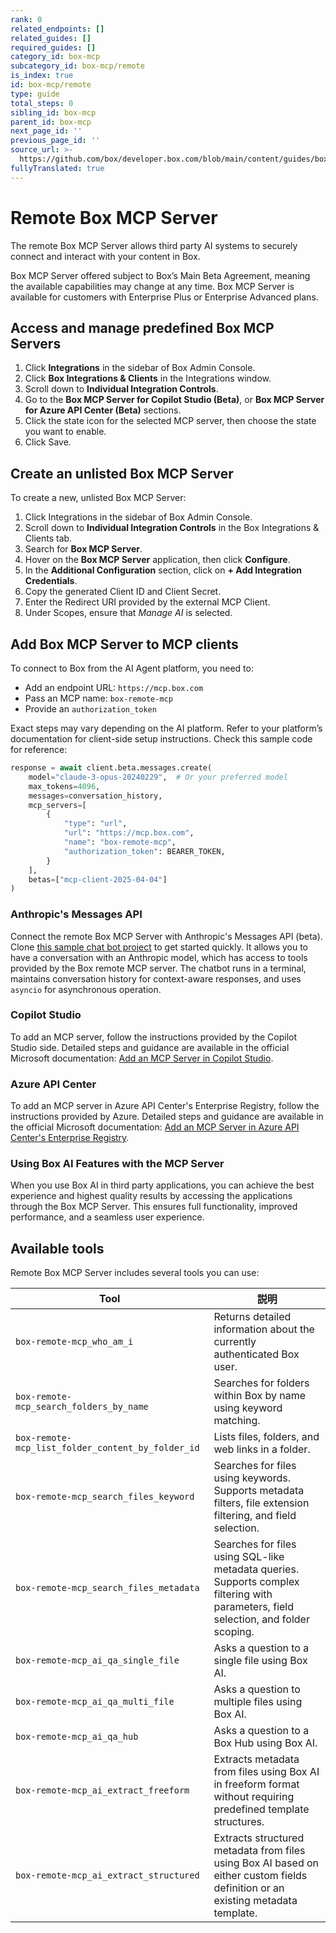 ```yaml
---
rank: 0
related_endpoints: []
related_guides: []
required_guides: []
category_id: box-mcp
subcategory_id: box-mcp/remote
is_index: true
id: box-mcp/remote
type: guide
total_steps: 0
sibling_id: box-mcp
parent_id: box-mcp
next_page_id: ''
previous_page_id: ''
source_url: >-
  https://github.com/box/developer.box.com/blob/main/content/guides/box-mcp/remote/index.md
fullyTranslated: true
---
```

# Remote Box MCP Server

The remote Box MCP Server allows third party AI systems to securely connect and interact with your content in Box.

<Message type="notice">

Box MCP Server offered subject to Box’s Main Beta Agreement, meaning the available capabilities may change at any time. Box MCP Server is available for customers with Enterprise Plus or Enterprise Advanced plans.

</Message>

## Access and manage predefined Box MCP Servers

1. Click **Integrations** in the sidebar of Box Admin Console. 
2. Click **Box Integrations & Clients** in the Integrations window.
3. Scroll down to **Individual Integration Controls**.
4. Go to the **Box MCP Server for Copilot Studio (Beta)**, or **Box MCP Server for Azure API Center (Beta)** sections. 
5. Click the state icon for the selected MCP server, then choose the state you want to enable.
6. Click Save.

## Create an unlisted Box MCP Server

To create a new, unlisted Box MCP Server:

1. Click Integrations in the sidebar of Box Admin Console.
2. Scroll down to **Individual Integration Controls** in the Box Integrations & Clients tab.
3. Search for **Box MCP Server**. 
4. Hover on the **Box MCP Server** application, then click **Configure**.
5. In the **Additional Configuration** section, click on **+ Add Integration Credentials**.
6. Copy the generated Client ID and Client Secret.
7. Enter the Redirect URI provided by the external MCP Client.
8. Under Scopes, ensure that _Manage AI_ is selected.

## Add Box MCP Server to MCP clients

To connect to Box from the AI Agent platform, you need to:

* Add an endpoint URL: `https://mcp.box.com`
* Pass an MCP name: `box-remote-mcp`
* Provide an `authorization_token`

Exact steps may vary depending on the AI platform. Refer to your platform’s documentation for client-side setup instructions. Check this sample code for reference:

```python
response = await client.beta.messages.create(
    model="claude-3-opus-20240229",  # Or your preferred model
    max_tokens=4096,
    messages=conversation_history,
    mcp_servers=[
        {
            "type": "url",
            "url": "https://mcp.box.com",
            "name": "box-remote-mcp",
            "authorization_token": BEARER_TOKEN,
        }
    ],
    betas=["mcp-client-2025-04-04"]
)

```

### Anthropic's Messages API

Connect the remote Box MCP Server with Anthropic's Messages API (beta). Clone [this sample chat bot project](https://github.com/box-community/remote-box-mcp-anthropic) to get started quickly. It allows you to have a conversation with an Anthropic model, which has access to tools provided by the Box remote MCP server. The chatbot runs in a terminal, maintains conversation history for context-aware responses, and uses `asyncio` for asynchronous operation.

### Copilot Studio

To add an MCP server, follow the instructions provided by the Copilot Studio side. Detailed steps and guidance are available in the official Microsoft documentation: [Add an MCP Server in Copilot Studio](https://learn.microsoft.com/en-us/microsoft-copilot-studio/agent-extend-action-mcp#add-tools-from-an-existing-mcp-connector-to-an-agent).

### Azure API Center

To add an MCP server in Azure API Center's Enterprise Registry, follow the instructions provided by Azure. Detailed steps and guidance are available in the official Microsoft documentation: [Add an MCP Server in Azure API Center's Enterprise Registry](https://learn.microsoft.com/en-us/azure/api-center/register-discover-mcp-server).

### Using Box AI Features with the MCP Server

When you use Box AI in third party applications, you can achieve the best experience and highest quality results by accessing the applications through the Box MCP Server. This ensures full functionality, improved performance, and a seamless user experience.

## Available tools

Remote Box MCP Server includes several tools you can use:

| Tool                                              | 説明                                                                                                                                   |
| ------------------------------------------------- | ------------------------------------------------------------------------------------------------------------------------------------ |
| `box-remote-mcp_who_am_i`                         | Returns detailed information about the currently authenticated Box user.                                                             |
| `box-remote-mcp_search_folders_by_name`           | Searches for folders within Box by name using keyword matching.                                                                      |
| `box-remote-mcp_list_folder_content_by_folder_id` | Lists files, folders, and web links in a folder.                                                                                     |
| `box-remote-mcp_search_files_keyword`             | Searches for files using keywords. Supports metadata filters, file extension filtering, and field selection.                         |
| `box-remote-mcp_search_files_metadata`            | Searches for files using SQL-like metadata queries. Supports complex filtering with parameters, field selection, and folder scoping. |
| `box-remote-mcp_ai_qa_single_file`                | Asks a question to a single file using Box AI.                                                                                       |
| `box-remote-mcp_ai_qa_multi_file`                 | Asks a question to multiple files using Box AI.                                                                                      |
| `box-remote-mcp_ai_qa_hub`                        | Asks a question to a Box Hub using Box AI.                                                                                           |
| `box-remote-mcp_ai_extract_freeform`              | Extracts metadata from files using Box AI in freeform format without requiring predefined template structures.                       |
| `box-remote-mcp_ai_extract_structured`            | Extracts structured metadata from files using Box AI based on either custom fields definition or an existing metadata template.      |
